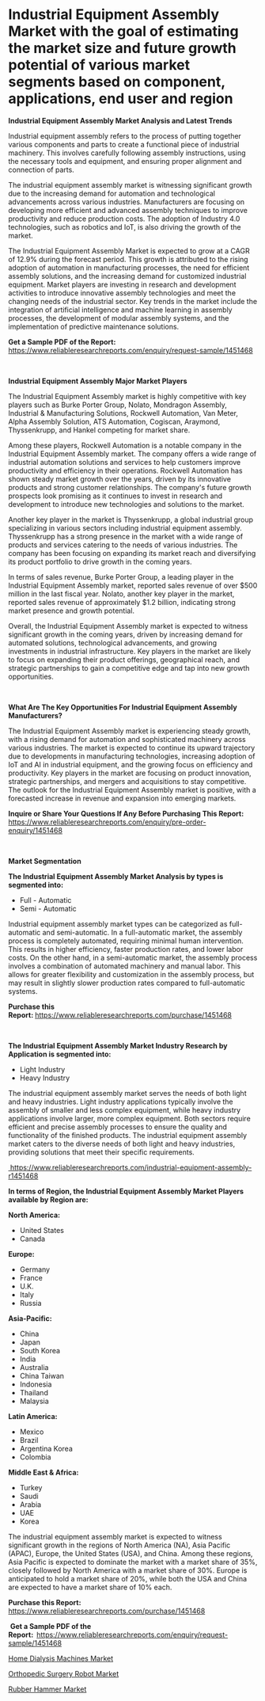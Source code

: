 <p><h1>Industrial Equipment Assembly Market with the goal of estimating the market size and future growth potential of various market segments based on component, applications, end user and region</h1></p><p><strong>Industrial Equipment Assembly Market Analysis and Latest Trends</strong></p>
<p><p>Industrial equipment assembly refers to the process of putting together various components and parts to create a functional piece of industrial machinery. This involves carefully following assembly instructions, using the necessary tools and equipment, and ensuring proper alignment and connection of parts.</p><p>The industrial equipment assembly market is witnessing significant growth due to the increasing demand for automation and technological advancements across various industries. Manufacturers are focusing on developing more efficient and advanced assembly techniques to improve productivity and reduce production costs. The adoption of Industry 4.0 technologies, such as robotics and IoT, is also driving the growth of the market.</p><p>The Industrial Equipment Assembly Market is expected to grow at a CAGR of 12.9% during the forecast period. This growth is attributed to the rising adoption of automation in manufacturing processes, the need for efficient assembly solutions, and the increasing demand for customized industrial equipment. Market players are investing in research and development activities to introduce innovative assembly technologies and meet the changing needs of the industrial sector. Key trends in the market include the integration of artificial intelligence and machine learning in assembly processes, the development of modular assembly systems, and the implementation of predictive maintenance solutions.</p></p>
<p><strong>Get a Sample PDF of the Report:&nbsp;</strong> <a href="https://www.reliableresearchreports.com/enquiry/request-sample/1451468">https://www.reliableresearchreports.com/enquiry/request-sample/1451468</a></p>
<p>&nbsp;</p>
<p><strong>Industrial Equipment Assembly Major Market Players</strong></p>
<p><p>The Industrial Equipment Assembly market is highly competitive with key players such as Burke Porter Group, Nolato, Mondragon Assembly, Industrial & Manufacturing Solutions, Rockwell Automation, Van Meter, Alpha Assembly Solution, ATS Automation, Cogiscan, Araymond, Thyssenkrupp, and Hankel competing for market share.</p><p>Among these players, Rockwell Automation is a notable company in the Industrial Equipment Assembly market. The company offers a wide range of industrial automation solutions and services to help customers improve productivity and efficiency in their operations. Rockwell Automation has shown steady market growth over the years, driven by its innovative products and strong customer relationships. The company's future growth prospects look promising as it continues to invest in research and development to introduce new technologies and solutions to the market.</p><p>Another key player in the market is Thyssenkrupp, a global industrial group specializing in various sectors including industrial equipment assembly. Thyssenkrupp has a strong presence in the market with a wide range of products and services catering to the needs of various industries. The company has been focusing on expanding its market reach and diversifying its product portfolio to drive growth in the coming years.</p><p>In terms of sales revenue, Burke Porter Group, a leading player in the Industrial Equipment Assembly market, reported sales revenue of over $500 million in the last fiscal year. Nolato, another key player in the market, reported sales revenue of approximately $1.2 billion, indicating strong market presence and growth potential.</p><p>Overall, the Industrial Equipment Assembly market is expected to witness significant growth in the coming years, driven by increasing demand for automated solutions, technological advancements, and growing investments in industrial infrastructure. Key players in the market are likely to focus on expanding their product offerings, geographical reach, and strategic partnerships to gain a competitive edge and tap into new growth opportunities.</p></p>
<p>&nbsp;</p>
<p><strong>What Are The Key Opportunities For Industrial Equipment Assembly Manufacturers?</strong></p>
<p><p>The Industrial Equipment Assembly market is experiencing steady growth, with a rising demand for automation and sophisticated machinery across various industries. The market is expected to continue its upward trajectory due to developments in manufacturing technologies, increasing adoption of IoT and AI in industrial equipment, and the growing focus on efficiency and productivity. Key players in the market are focusing on product innovation, strategic partnerships, and mergers and acquisitions to stay competitive. The outlook for the Industrial Equipment Assembly market is positive, with a forecasted increase in revenue and expansion into emerging markets.</p></p>
<p><strong>Inquire or Share Your Questions If Any Before Purchasing This Report:</strong> <a href="https://www.reliableresearchreports.com/enquiry/pre-order-enquiry/1451468">https://www.reliableresearchreports.com/enquiry/pre-order-enquiry/1451468</a></p>
<p>&nbsp;</p>
<p><strong>Market Segmentation</strong></p>
<p><strong>The Industrial Equipment Assembly Market Analysis by types is segmented into:</strong></p>
<p><ul><li>Full - Automatic</li><li>Semi - Automatic</li></ul></p>
<p><p>Industrial equipment assembly market types can be categorized as full-automatic and semi-automatic. In a full-automatic market, the assembly process is completely automated, requiring minimal human intervention. This results in higher efficiency, faster production rates, and lower labor costs. On the other hand, in a semi-automatic market, the assembly process involves a combination of automated machinery and manual labor. This allows for greater flexibility and customization in the assembly process, but may result in slightly slower production rates compared to full-automatic systems.</p></p>
<p><strong>Purchase this Report:&nbsp;</strong><a href="https://www.reliableresearchreports.com/purchase/1451468">https://www.reliableresearchreports.com/purchase/1451468</a></p>
<p>&nbsp;</p>
<p><strong>The Industrial Equipment Assembly Market Industry Research by Application is segmented into:</strong></p>
<p><ul><li>Light Industry</li><li>Heavy Industry</li></ul></p>
<p><p>The industrial equipment assembly market serves the needs of both light and heavy industries. Light industry applications typically involve the assembly of smaller and less complex equipment, while heavy industry applications involve larger, more complex equipment. Both sectors require efficient and precise assembly processes to ensure the quality and functionality of the finished products. The industrial equipment assembly market caters to the diverse needs of both light and heavy industries, providing solutions that meet their specific requirements.</p></p>
<p><a href="https://www.reliableresearchreports.com/industrial-equipment-assembly-r1451468">&nbsp;https://www.reliableresearchreports.com/industrial-equipment-assembly-r1451468</a></p>
<p><strong>In terms of Region, the Industrial Equipment Assembly Market Players available by Region are:</strong></p>
<p>
    <p> <strong> North America: </strong>
        <ul>
            <li>United States</li>
            <li>Canada</li>
        </ul>
        </p> 
    <p> <strong> Europe: </strong>
        <ul>
            <li>Germany</li>
            <li>France</li>
            <li>U.K.</li>
            <li>Italy</li>
            <li>Russia</li>
        </ul>
        </p> 
    <p> <strong> Asia-Pacific: </strong>
        <ul>
            <li>China</li>
            <li>Japan</li>
            <li>South Korea</li>
            <li>India</li>
            <li>Australia</li>
            <li>China Taiwan</li>
            <li>Indonesia</li>
            <li>Thailand</li>
            <li>Malaysia</li>
        </ul>
        </p> 
    <p> <strong> Latin America: </strong>
        <ul>
            <li>Mexico</li>
            <li>Brazil</li>
            <li>Argentina Korea</li>
            <li>Colombia</li>
        </ul>
        </p> 
    <p> <strong> Middle East & Africa: </strong>
        <ul>
            <li>Turkey</li>
            <li>Saudi</li>
            <li>Arabia</li>
            <li>UAE</li>
            <li>Korea</li>
        </ul>
    </p>
    </p>
<p><p>The industrial equipment assembly market is expected to witness significant growth in the regions of North America (NA), Asia Pacific (APAC), Europe, the United States (USA), and China. Among these regions, Asia Pacific is expected to dominate the market with a market share of 35%, closely followed by North America with a market share of 30%. Europe is anticipated to hold a market share of 20%, while both the USA and China are expected to have a market share of 10% each.</p></p>
<p><strong>Purchase this Report: </strong><a href="https://www.reliableresearchreports.com/purchase/1451468">https://www.reliableresearchreports.com/purchase/1451468</a></p>
<p>&nbsp;<strong>Get a Sample PDF of the Report:&nbsp;&nbsp;</strong><a href="https://www.reliableresearchreports.com/enquiry/request-sample/1451468">https://www.reliableresearchreports.com/enquiry/request-sample/1451468</a></p>
<p><strong></strong></p>
<p><p><a href="https://www.linkedin.com/pulse/decoding-home-dialysis-machines-market-metrics-share-trends-z8ece?trackingId=Dvayts1Veho5yQy6ORBFIQ%3D%3D">Home Dialysis Machines Market</a></p><p><a href="https://www.linkedin.com/pulse/orthopedic-surgery-robot-market-key-successful-business-strategy-gbzbe?trackingId=FCD2fk5i7zm7nBQqZAlgrQ%3D%3D">Orthopedic Surgery Robot Market</a></p><p><a href="https://www.linkedin.com/pulse/rubber-hammer-market-competitive-analysis-trends-forecast-lrx4c?trackingId=8u4HRL41XdvugLXZ2vtQDQ%3D%3D">Rubber Hammer Market</a></p></p>